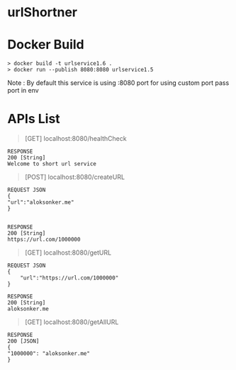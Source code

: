 # urlShortner
# Docker Build

    > docker build -t urlservice1.6 .
    > docker run --publish 8080:8080 urlservice1.5

Note : By default this service is using :8080 port
for using custom port pass port in env 

# APIs List
> [GET] localhost:8080/healthCheck 

    RESPONSE
    200 [String]
    Welcome to short url service

> [POST] localhost:8080/createURL

    REQUEST JSON
    {
    "url":"aloksonker.me"
    }
    

    RESPONSE
    200 [String]
    https://url.com/1000000




> [GET] localhost:8080/getURL

    REQUEST JSON
    {
        "url":"https://url.com/1000000"
    }

    RESPONSE
    200 [String]
    aloksonker.me

> [GET] localhost:8080/getAllURL

    RESPONSE
    200 [JSON]
    {
    "1000000": "aloksonker.me"
    }

